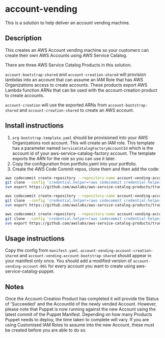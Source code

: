 # account-vending
This is a solution to help deliver an account vending machine.

## Description
This creates an AWS Account vending machine so your customers can create their own AWS Accounts using AWS Service Catalog.

There are three AWS Service Catalog Products in this solution.
  
```account-bootstrap-shared``` and ```account-creation-shared``` will provision lambdas into an account that can assume 
an IAM Role that has AWS Organizations access to create accounts.  These products export AWS Lambda function ARNs that
can be used with the account-creation product to create accounts.

```account-creation``` will use the exported ARNs from ```account-bootstrap-shared``` and ```account-creation-shared```
to create an AWS account. 

## Install instructions
1. ```org-bootstrap.template.yaml``` should be provisioned into your AWS Organizations root account.  This will create 
an IAM role.  This template has a parameter named ```ServiceCatalogFactoryAccountId``` which is the account id of your 
aws-service-catalog-factory account.  The template exports the ARN for the role so you can use it later.
1. Copy the configuration from portfolio.yaml into your portfolio.
1. Create the AWS Code Commit repos, clone them and then add the code:
```bash
aws codecommit create-repository --repository-name account-vending-account-creation-shared
git clone --config 'credential.helper=!aws codecommit credential-helper $@' --config 'credential.UseHttpPath=true' https://git-codecommit.eu-west-1.amazonaws.com/v1/repos/account-vending-account-creation-shared
svn export https://github.com/awslabs/aws-service-catalog-products/trunk/account-vending/account-creation-shared/v1 account-vending-account-creation-shared --force

aws codecommit create-repository --repository-name account-vending-account-bootstrap-shared
git clone --config 'credential.helper=!aws codecommit credential-helper $@' --config 'credential.UseHttpPath=true' https://git-codecommit.eu-west-1.amazonaws.com/v1/repos/account-vending-account-bootstrap-shared
svn export https://github.com/awslabs/aws-service-catalog-products/trunk/account-vending/account-bootstrap-shared/v1 account-vending-account-bootstrap-shared --force

aws codecommit create-repository --repository-name account-vending-account-creation
git clone --config 'credential.helper=!aws codecommit credential-helper $@' --config 'credential.UseHttpPath=true' https://git-codecommit.eu-west-1.amazonaws.com/v1/repos/account-vending-account-creation
svn export https://github.com/awslabs/aws-service-catalog-products/trunk/account-vending/account-creation/v1 account-vending-account-creation --force
```

## Usage instructions
Copy the config from ```manifest.yaml```.  ```account-vending-account-creation-shared``` and 
```account-vending-account-bootstrap-shared``` should appear in your manifest only once.  You should add a modified 
version of ```account-vending-account-001``` for every account you want to create using aws-service-catalog-puppet.

## Notes
Once the Account-Creation Product has completed it will provide the Status of 'Succeeded' and the AccountId of the newly vended Account. However, please note that Puppet is now running against the new Account using the latest commit of the Puppet Manifest. Depending on how many Products Puppet needs to deploy, the time taken to complete will vary. If you are using Customised IAM Roles to assume into the new Account, these must be created before you are able to do so.
